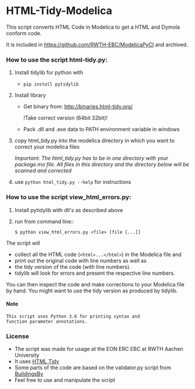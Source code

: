 # HTML-Tidy-Modelica
This script converts HTML Code in Modelica to get a HTML and Dymola conform code.

It is included in https://github.com/RWTH-EBC/ModelicaPyCI and archived.

### How to use the script **html-tidy.py**:

1. Install tidylib for python with
	- `pip install pytidylib`

2. Install library
	- Get binary from: http://binaries.html-tidy.org/
	
		!Take correct version (64bit 32bit)!

	- Pack .dll and .exe data to PATH environment variable in windows

3. copy html_tidy.py into the modelica directory in which you want to correct your modelica files
	
	*Important: The html_tidy.py has to be in one directory with your package.mo file. All files in this directory and the directory below will be scanned and corrected*
	
4. use `python html_tidy.py --help` for instructions


### How to use the script **view_html_errors.py**:

1. Install pytidylib with dll's as described above
2. run from command line::
	
	`$ python view_html_errors.py <file> [file [...]]`

The script will 

* collect all the HTML code (`<html>...</html>`) in the Modelica file and
* print out the original code with line numbers as well as 
* the tidy version of the code (with line numbers). 
* tidylib will look for errors and present the respective line numbers. 

You can then inspect the code and make corrections to your Modelica
file by hand. You might want to use the tidy version as produced by
tidylib.

#### Note
	This script uses Python 3.6 for printing syntax and
	function parameter annotations.
	

### License
- The script was made for usage at the EON ERC EBC at RWTH Aachen University
- It uses [HTML Tidy](http://www.html-tidy.org/documentation/)
- Some parts of the code are based on the validator.py script from [BuildingsBy](https://github.com/lbl-srg/BuildingsPy)
- Feel free to use and manipulate the script
